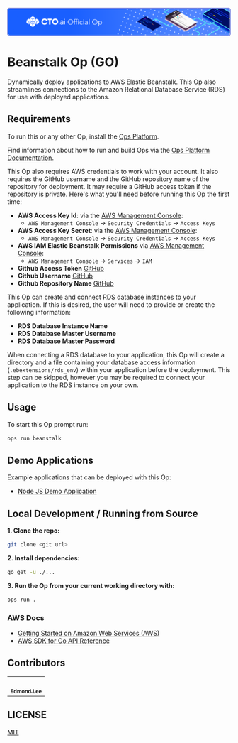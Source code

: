 ![](https://raw.githubusercontent.com/cto-ai/aws/master/assets/banner.png)

# Beanstalk Op (GO)

Dynamically deploy applications to AWS Elastic Beanstalk. This Op also streamlines connections to the Amazon Relational Database Service (RDS) for use with deployed applications.

## Requirements

To run this or any other Op, install the [Ops Platform](https://cto.ai/platform).

Find information about how to run and build Ops via the [Ops Platform Documentation](https://cto.ai/docs/overview).

This Op also requires AWS credentials to work with your account. It also requires the GitHub username and the GitHub repository name of the repository for deployment. It may require a GitHub access token if the repository is private. Here's what you'll need before running this Op the first time:

- **AWS Access Key Id**: via the [AWS Management Console](https://console.aws.amazon.com/):
  - `AWS Management Console` -> `Security Credentials` -> `Access Keys`
- **AWS Access Key Secret**: via the [AWS Management Console](https://console.aws.amazon.com/):
  - `AWS Management Console` -> `Security Credentials` -> `Access Keys`
- **AWS IAM Elastic Beanstalk Permissions** via [AWS Management Console](https://console.aws.amazon.com/):
  - `AWS Management Console` -> `Services` -> `IAM`
- **Github Access Token** [GitHub](https://help.github.com/en/github/authenticating-to-github/creating-a-personal-access-token-for-the-command-line)
- **Github Username** [GitHub](https://help.github.com/en/github/setting-up-and-managing-your-github-user-account/remembering-your-github-username-or-email)
- **Github Repository Name** [GitHub](https://help.github.com/en/github/getting-started-with-github/create-a-repo)

This Op can create and connect RDS database instances to your application. If this is desired, the user will need to provide or create the following information:

- **RDS Database Instance Name**
- **RDS Database Master Username**
- **RDS Database Master Password**

When connecting a RDS database to your application, this Op will create a directory and a file containing your database access information (`.ebextensions/rds_env`) within your application before the deployment. This step can be skipped, however you may be required to connect your application to the RDS instance on your own.

## Usage

To start this Op prompt run:

```bash
ops run beanstalk
```

## Demo Applications

Example applications that can be deployed with this Op:

- [Node JS Demo Application](https://github.com/eddingston/ops-beanstalk-node-demo)

## Local Development / Running from Source

**1. Clone the repo:**

```bash
git clone <git url>
```

**2. Install dependencies:**

```bash
go get -u ./...
```

**3. Run the Op from your current working directory with:**

```bash
ops run .
```

### AWS Docs

- [Getting Started on Amazon Web Services (AWS)](https://aws.amazon.com/getting-started/)
- [AWS SDK for Go API Reference](https://docs.aws.amazon.com/sdk-for-go/api/)

## Contributors

<table>
  <tr>
    <td align="center"><a href="https://github.com/eddingston"><img src="https://avatars0.githubusercontent.com/u/40420154?s=460&v=4" width="100px;" alt=""/><br /><sub><b>Edmond Lee</b></sub></a><br/></td>
  </tr>
</table>

## LICENSE

[MIT](LICENSE.txt)
